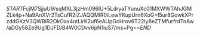 $START$FcjM7SjjuU9/sqMXL3jzHm096lU+5LdryaTYunuXc01MXWWTAhJGMZLk4p+Na9AnXVr2TsCufR2iZJAQQMlR0iLewYKupUrn6XoG+I5ur8GowkXPrzddGKzV3QWBiR2OkOax4ntLirK2uf6eAUpGcHrov6T22Iy8eZTMfurfrdTnAw/aDGy58Ze9Ug1DJFD/B4W0CDvv6pN1iuS7/ms+Pg==$END$